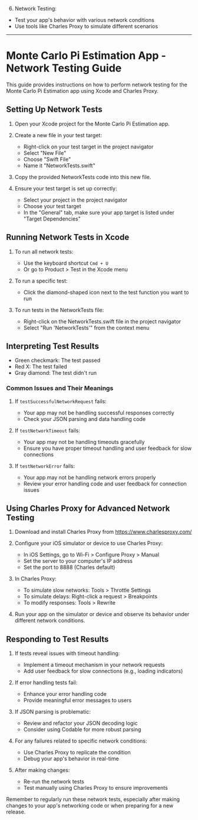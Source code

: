 6. Network Testing:

* Test your app's behavior with various network conditions
* Use tools like Charles Proxy to simulate different scenarios

- - - -

# Monte Carlo Pi Estimation App - Network Testing Guide

This guide provides instructions on how to perform network testing for the Monte Carlo Pi Estimation app using Xcode and Charles Proxy.

## Setting Up Network Tests

1. Open your Xcode project for the Monte Carlo Pi Estimation app.

2. Create a new file in your test target:
   - Right-click on your test target in the project navigator
   - Select "New File"
   - Choose "Swift File"
   - Name it "NetworkTests.swift"

3. Copy the provided NetworkTests code into this new file.

4. Ensure your test target is set up correctly:
   - Select your project in the project navigator
   - Choose your test target
   - In the "General" tab, make sure your app target is listed under "Target Dependencies"

## Running Network Tests in Xcode

1. To run all network tests:
   - Use the keyboard shortcut `Cmd + U`
   - Or go to Product > Test in the Xcode menu

2. To run a specific test:
   - Click the diamond-shaped icon next to the test function you want to run

3. To run tests in the NetworkTests file:
   - Right-click on the NetworkTests.swift file in the project navigator
   - Select "Run 'NetworkTests'" from the context menu

## Interpreting Test Results

- Green checkmark: The test passed
- Red X: The test failed
- Gray diamond: The test didn't run

### Common Issues and Their Meanings

1. If `testSuccessfulNetworkRequest` fails:
   - Your app may not be handling successful responses correctly
   - Check your JSON parsing and data handling code

2. If `testNetworkTimeout` fails:
   - Your app may not be handling timeouts gracefully
   - Ensure you have proper timeout handling and user feedback for slow connections

3. If `testNetworkError` fails:
   - Your app may not be handling network errors properly
   - Review your error handling code and user feedback for connection issues

## Using Charles Proxy for Advanced Network Testing

1. Download and install Charles Proxy from https://www.charlesproxy.com/

2. Configure your iOS simulator or device to use Charles Proxy:
   - In iOS Settings, go to Wi-Fi > Configure Proxy > Manual
   - Set the server to your computer's IP address
   - Set the port to 8888 (Charles default)

3. In Charles Proxy:
   - To simulate slow networks: Tools > Throttle Settings
   - To simulate delays: Right-click a request > Breakpoints
   - To modify responses: Tools > Rewrite

4. Run your app on the simulator or device and observe its behavior under different network conditions.

## Responding to Test Results

1. If tests reveal issues with timeout handling:
   - Implement a timeout mechanism in your network requests
   - Add user feedback for slow connections (e.g., loading indicators)

2. If error handling tests fail:
   - Enhance your error handling code
   - Provide meaningful error messages to users

3. If JSON parsing is problematic:
   - Review and refactor your JSON decoding logic
   - Consider using Codable for more robust parsing

4. For any failures related to specific network conditions:
   - Use Charles Proxy to replicate the condition
   - Debug your app's behavior in real-time

5. After making changes:
   - Re-run the network tests
   - Test manually using Charles Proxy to ensure improvements

Remember to regularly run these network tests, especially after making changes to your app's networking code or when preparing for a new release.
